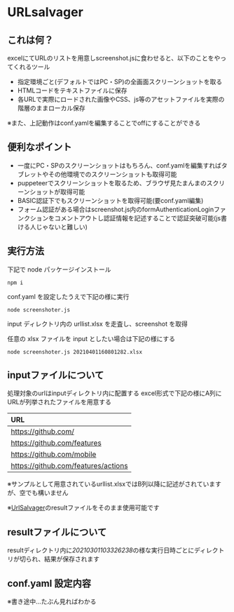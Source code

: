 # URLsalvager

## これは何？

excelにてURLのリストを用意しscreenshot.jsに食わせると、以下のことをやってくれるツール

- 指定環境ごと(デフォルトではPC・SP)の全画面スクリーンショットを取る
- HTMLコードをテキストファイルに保存
- 各URLで実際にロードされた画像やCSS、js等のアセットファイルを実際の階層のままローカル保存

※また、上記動作はconf.yamlを編集することでoffにすることができる

## 便利なポイント

- 一度にPC・SPのスクリーンショットはもちろん、conf.yamlを編集すればタブレットやその他環境でのスクリーンショットも取得可能
- puppeteerでスクリーンショットを取るため、ブラウザ見たまんまのスクリーンショットが取得可能
- BASIC認証下でもスクリーンショットを取得可能(要conf.yaml編集)
- フォーム認証がある場合はscreenshot.js内のformAuthenticationLoginファンクションをコメントアウトし認証情報を記述することで認証突破可能(js書ける人じゃないと難しい)

## 実行方法

下記で node パッケージインストール

```
npm i
```

conf.yaml を設定したうえで下記の様に実行

```
node screenshoter.js
```

input ディレクトリ内の urllist.xlsx を走査し、screenshot を取得

任意の xlsx ファイルを input としたい場合は下記の様にする

```
node screenshoter.js 20210401160801282.xlsx
```

## inputファイルについて

処理対象のurlはinputディレクトリ内に配置する
excel形式で下記の様にA列にURLが列挙されたファイルを用意する

|URL|
|:-----------|
|https://github.com/| 
|https://github.com/features| 
|https://github.com/mobile| 
|https://github.com/features/actions| 


※サンプルとして用意されているurllist.xlsxではB列以降に記述がされていますが、空でも構いません

※[UrlSalvager](https://github.com/youji/UrlSalvager)のresultファイルをそのまま使用可能です

## resultファイルについて

resultディレクトリ内に*20210301103326238*の様な実行日時ごとにディレクトリが切られ、結果が保存されます

## conf.yaml 設定内容

※書き途中...たぶん見ればわかる